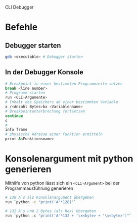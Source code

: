 CLI Debugger

# Befehle
## Debugger starten
``` bash
gdb <executable> # Debugger starten
```

## In der Debugger Konsole
``` bash
# Breakpoint in einer bestimmten Programmzeile setzen
break <line number> 
# Programm starten
run <CLI-Argumente>
# Inhalt des Speichers ab einer bestimmten Variable
x /<Anzahl Bytes>bx <Variablenname>
# Breakpointunterbrechung fortsetzen
continue
c
# 
info frame
# physische Adresse einer Funktion ermitteln
print &<Funktionsname>

```

# Konsolenargument mit python generieren
Mithilfe von python lässt sich ein `<CLI-Argument>` bei der Programmausführung generieren
``` bash
# 128 A`s als Konsolenargument übergeben
run `python -c "print('A'*128)"`

# 132 A`s und 2 Bytes (als hex) übergeben
run `python .c "print('A'*132 + '\x<byte> + '\x<byte>')"`
```
